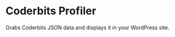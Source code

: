 Coderbits Profiler
==================

Grabs Coderbits JSON data and displays it in your WordPress site.
